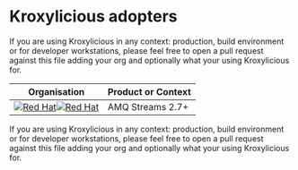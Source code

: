 # Kroxylicious adopters

If you are using Kroxylicious in any context: production, build environment or for developer workstations, please feel free to open a pull request against this file adding your org and optionally what your using Kroxylicious for.

| Organisation                                                                                                                                                                                                                                                                                                                      | Product or Context |
|-----------------------------------------------------------------------------------------------------------------------------------------------------------------------------------------------------------------------------------------------------------------------------------------------------------------------------------|--------------------|
| [![Red Hat](https://kroxylicious.io/assets/images/RedHatDark.svg#gh-dark-mode-only)](https://access.redhat.com/products/red-hat-amq-streams/#gh-dark-mode-only)[![Red Hat](https://kroxylicious.io/assets/images/RedHatLight.svg#gh-light-mode-only)](https://access.redhat.com/products/red-hat-amq-streams/#gh-light-mode-only) | AMQ Streams 2.7+   |


If you are using Kroxylicious in any context: production, build environment or for developer workstations, please feel free to open a pull request against this file adding your org and optionally what your using Kroxylicious for.